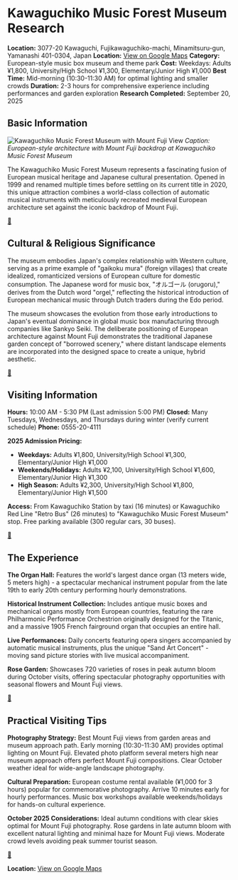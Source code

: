 # Kawaguchiko Music Forest Museum Research

**Location:** 3077-20 Kawaguchi, Fujikawaguchiko-machi, Minamitsuru-gun, Yamanashi 401-0304, Japan
**Location:** [View on Google Maps](https://maps.google.com/maps?q=35.5219604,138.7692539)
**Category:** European-style music box museum and theme park
**Cost:** Weekdays: Adults ¥1,800, University/High School ¥1,300, Elementary/Junior High ¥1,000
**Best Time:** Mid-morning (10:30-11:30 AM) for optimal lighting and smaller crowds
**Duration:** 2-3 hours for comprehensive experience including performances and garden exploration
**Research Completed:** September 20, 2025

## Basic Information

![Kawaguchiko Music Forest Museum with Mount Fuji View](https://kawaguchikomusicforest.jp/wp-content/uploads/2023/04/787536972d094c917d29b5bbef478c78-1024x431.jpg)
*Caption: European-style architecture with Mount Fuji backdrop at Kawaguchiko Music Forest Museum*

The Kawaguchiko Music Forest Museum represents a fascinating fusion of European musical heritage and Japanese cultural presentation. Opened in 1999 and renamed multiple times before settling on its current title in 2020, this unique attraction combines a world-class collection of automatic musical instruments with meticulously recreated medieval European architecture set against the iconic backdrop of Mount Fuji.

[🔗](https://kawaguchikomusicforest.jp/en/)

## Cultural & Religious Significance

The museum embodies Japan's complex relationship with Western culture, serving as a prime example of "gaikoku mura" (foreign villages) that create idealized, romanticized versions of European culture for domestic consumption. The Japanese word for music box, "オルゴール (orugoru)," derives from the Dutch word "orgel," reflecting the historical introduction of European mechanical music through Dutch traders during the Edo period.

The museum showcases the evolution from those early introductions to Japan's eventual dominance in global music box manufacturing through companies like Sankyo Seiki. The deliberate positioning of European architecture against Mount Fuji demonstrates the traditional Japanese garden concept of "borrowed scenery," where distant landscape elements are incorporated into the designed space to create a unique, hybrid aesthetic.

[🔗](https://www.japan-guide.com/e/e6913.html)

## Visiting Information

**Hours:** 10:00 AM - 5:30 PM (Last admission 5:00 PM)
**Closed:** Many Tuesdays, Wednesdays, and Thursdays during winter (verify current schedule)
**Phone:** 0555-20-4111

**2025 Admission Pricing:**
- **Weekdays:** Adults ¥1,800, University/High School ¥1,300, Elementary/Junior High ¥1,000
- **Weekends/Holidays:** Adults ¥2,100, University/High School ¥1,600, Elementary/Junior High ¥1,300
- **High Season:** Adults ¥2,300, University/High School ¥1,800, Elementary/Junior High ¥1,500

**Access:** From Kawaguchiko Station by taxi (16 minutes) or Kawaguchiko Red Line "Retro Bus" (26 minutes) to "Kawaguchiko Music Forest Museum" stop. Free parking available (300 regular cars, 30 buses).

[🔗](https://www.gltjp.com/en/directory/item/11700/)

## The Experience

**The Organ Hall:** Features the world's largest dance organ (13 meters wide, 5 meters high) - a spectacular mechanical instrument popular from the late 19th to early 20th century performing hourly demonstrations.

**Historical Instrument Collection:** Includes antique music boxes and mechanical organs mostly from European countries, featuring the rare Philharmonic Performance Orchestrion originally designed for the Titanic, and a massive 1905 French fairground organ that occupies an entire hall.

**Live Performances:** Daily concerts featuring opera singers accompanied by automatic musical instruments, plus the unique "Sand Art Concert" - moving sand picture stories with live musical accompaniment.

**Rose Garden:** Showcases 720 varieties of roses in peak autumn bloom during October visits, offering spectacular photography opportunities with seasonal flowers and Mount Fuji views.

[🔗](https://voyapon.com/kawaguchiko-music-forest-near-mt-fuji/)

## Practical Visiting Tips

**Photography Strategy:** Best Mount Fuji views from garden areas and museum approach path. Early morning (10:30-11:30 AM) provides optimal lighting on Mount Fuji. Elevated photo platform several meters high near museum approach offers perfect Mount Fuji compositions. Clear October weather ideal for wide-angle landscape photography.

**Cultural Preparation:** European costume rental available (¥1,000 for 3 hours) popular for commemorative photography. Arrive 10 minutes early for hourly performances. Music box workshops available weekends/holidays for hands-on cultural experience.

**October 2025 Considerations:** Ideal autumn conditions with clear skies optimal for Mount Fuji photography. Rose gardens in late autumn bloom with excellent natural lighting and minimal haze for Mount Fuji views. Moderate crowd levels avoiding peak summer tourist season.

[🔗](https://www.tripadvisor.com/Attraction_Review-g1165976-d1379015-Reviews-Kawaguchiko_Music_Forest_Museum-Fujikawaguchiko_machi_Minamitsuru_gun_Yamanashi_.html)

**Location:** [View on Google Maps](https://www.google.com/maps/place/3077-20+Kawaguchi,+Fujikawaguchiko,+Minamitsuru+District,+Yamanashi+401-0304,+Japan)

